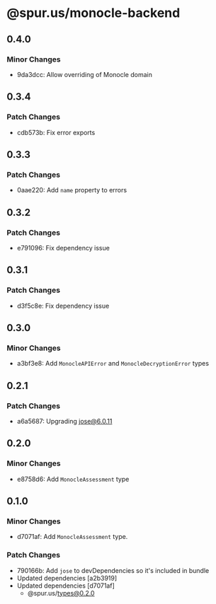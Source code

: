 # @spur.us/monocle-backend

## 0.4.0

### Minor Changes

- 9da3dcc: Allow overriding of Monocle domain

## 0.3.4

### Patch Changes

- cdb573b: Fix error exports

## 0.3.3

### Patch Changes

- 0aae220: Add `name` property to errors

## 0.3.2

### Patch Changes

- e791096: Fix dependency issue

## 0.3.1

### Patch Changes

- d3f5c8e: Fix dependency issue

## 0.3.0

### Minor Changes

- a3bf3e8: Add `MonocleAPIError` and `MonocleDecryptionError` types

## 0.2.1

### Patch Changes

- a6a5687: Upgrading jose@6.0.11

## 0.2.0

### Minor Changes

- e8758d6: Add `MonocleAssessment` type

## 0.1.0

### Minor Changes

- d7071af: Add `MonocleAssessment` type.

### Patch Changes

- 790166b: Add `jose` to devDependencies so it's included in bundle
- Updated dependencies [a2b3919]
- Updated dependencies [d7071af]
  - @spur.us/types@0.2.0

